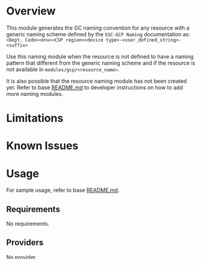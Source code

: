 # Overview
This module generates the GC naming convention for any resource with a generic naming scheme
defined by the `SSC-GCP Naming` documentation as:
`<Dept. Code><env><CSP region><device type>-<user_defined_string>-<suffix>`

Use this naming module when the resource is not defined to have a naming pattern that different from the generic naming scheme
and if the resource is not available in `modules/gcp/<resource_name>`.

It is also possible that the resource naming module has not been created yet.
Refer to base [README.md](../../../README.md) to developer instructions on how to add more naming modules.

# Limitations

# Known Issues

# Usage
For sample usage, refer to base [README.md](../../../README.md).

<!-- BEGINNING OF PRE-COMMIT-TERRAFORM DOCS HOOK -->
## Requirements

No requirements.

## Providers

No provider.

## Inputs

| Name | Description | Type | Default | Required |
|------|-------------|------|---------|:--------:|
| department\_code | Two character department code. Format: Uppercase lowercase e.g. Sc. | `string` | n/a | yes |
| device\_type | Three character string. The SSC SACM end-state naming convention for CMDB and DNS compliance. | `string` | n/a | yes |
| environment | Single character environment code. Valid values: P = Production, D = Development, Q = Quality Assurance, S = Sandbox | `string` | n/a | yes |
| location | CSP and Region. Valid values: c = canadacentral, d = canadaeast | `string` | n/a | yes |
| resource\_type | The resource type code, appended to the resource's name. | `string` | n/a | yes |
| user\_defined\_string | User defined string. | `string` | n/a | yes |

## Outputs

| Name | Description |
|------|-------------|
| csp\_region\_code | Provides the csp\_region code from the GCP location. |
| device\_type | The resource's device type code. |
| prefix | The name's prefix. |
| result | Provides naming convention defined by the `SSC Naming and Tagging Standard for GCP` document. |
| result\_without\_type | Provides the name of the resource minus the resource type suffix, if present. Can be used for parent names for child resources. |
| type | The resource type code. |

<!-- END OF PRE-COMMIT-TERRAFORM DOCS HOOK -->
